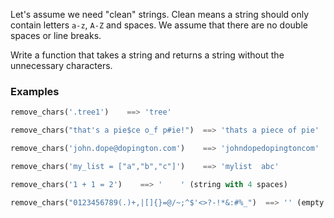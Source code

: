 Let's assume we need "clean" strings. Clean means a string should only contain letters `a-z`, `A-Z` and spaces. We assume that there are no double spaces or line breaks.

Write a function that takes a string and returns a string without the unnecessary characters.


### Examples

```python
remove_chars('.tree1')    ==> 'tree'

remove_chars("that's a pie$ce o_f p#ie!")  ==> 'thats a piece of pie'

remove_chars('john.dope@dopington.com')    ==> 'johndopedopingtoncom'

remove_chars('my_list = ["a","b","c"]')    ==> 'mylist  abc'

remove_chars('1 + 1 = 2')    ==> '    ' (string with 4 spaces)

remove_chars("0123456789(.)+,|[]{}=@/~;^$'<>?-!*&:#%_")  ==> '' (empty string)
```